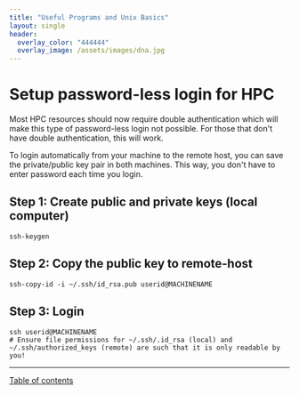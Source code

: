 ```yaml
---
title: "Useful Programs and Unix Basics"
layout: single
header:
  overlay_color: "444444"
  overlay_image: /assets/images/dna.jpg
---
```


# Setup password-less login for HPC

Most HPC resources should now require double authentication which will make this type of password-less login not possible.  For those that don't have double authentication, this will work.

To login automatically from your machine to the remote host, you can save the private/public key pair in both machines. This way, you don't have to enter password each time you login.

## Step 1: Create public and private keys (local computer)

```
ssh-keygen
```

## Step 2: Copy the public key to remote-host

```
ssh-copy-id -i ~/.ssh/id_rsa.pub userid@MACHINENAME
```

## Step 3: Login  

```
ssh userid@MACHINENAME
# Ensure file permissions for ~/.ssh/.id_rsa (local) and ~/.ssh/authorized_keys (remote) are such that it is only readable by you!
```

---
[Table of contents](../programs.md)
